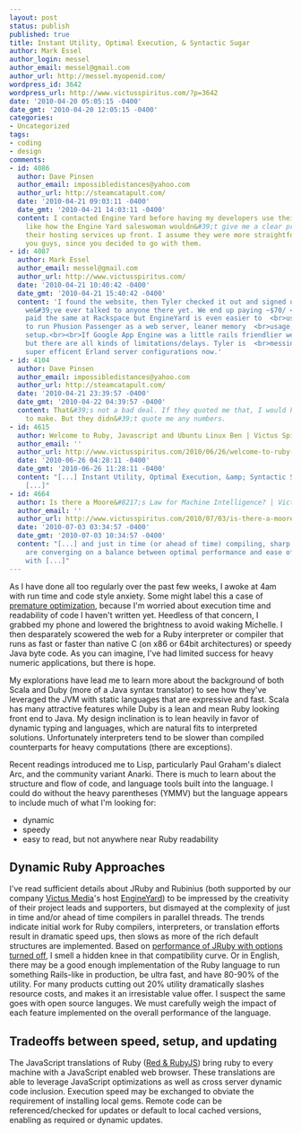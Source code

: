 ```yaml
---
layout: post
status: publish
published: true
title: Instant Utility, Optimal Execution, & Syntactic Sugar
author: Mark Essel
author_login: messel
author_email: messel@gmail.com
author_url: http://messel.myopenid.com/
wordpress_id: 3642
wordpress_url: http://www.victusspiritus.com/?p=3642
date: '2010-04-20 05:05:15 -0400'
date_gmt: '2010-04-20 12:05:15 -0400'
categories:
- Uncategorized
tags:
- coding
- design
comments:
- id: 4086
  author: Dave Pinsen
  author_email: impossibledistances@yahoo.com
  author_url: http://steamcatapult.com/
  date: '2010-04-21 09:03:11 -0400'
  date_gmt: '2010-04-21 14:03:11 -0400'
  content: I contacted Engine Yard before having my developers use their host. I didn&#39;t
    like how the Engine Yard saleswoman wouldn&#39;t give me a clear price quote on
    their hosting services up front. I assume they were more straightforward with
    you guys, since you decided to go with them.
- id: 4087
  author: Mark Essel
  author_email: messel@gmail.com
  author_url: http://www.victusspiritus.com/
  date: '2010-04-21 10:40:42 -0400'
  date_gmt: '2010-04-21 15:40:42 -0400'
  content: 'I found the website, then Tyler checked it out and signed up. I don&#39;t  <br>think
    we&#39;ve ever talked to anyone there yet. We end up paying ~$70/ <br>month, and
    paid the same at Rackspace but EngineYard is even easier to  <br>use: no need
    to run Phusion Passenger as a web server, leaner memory  <br>usage, easy environment
    setup.<br><br>If Google App Engine was a little rails friendlier we would have  <br>swapped
    but there are all kinds of limitations/delays. Tyler is  <br>messing with some
    super efficent Erland server configurations now.'
- id: 4104
  author: Dave Pinsen
  author_email: impossibledistances@yahoo.com
  author_url: http://steamcatapult.com/
  date: '2010-04-21 23:39:57 -0400'
  date_gmt: '2010-04-22 04:39:57 -0400'
  content: That&#39;s not a bad deal. If they quoted me that, I would have had a decision
    to make. But they didn&#39;t quote me any numbers.
- id: 4615
  author: Welcome to Ruby, Javascript and Ubuntu Linux Ben | Victus Spiritus
  author_email: ''
  author_url: http://www.victusspiritus.com/2010/06/26/welcome-to-ruby-javascript-and-ubuntu-linux-ben/
  date: '2010-06-26 04:28:11 -0400'
  date_gmt: '2010-06-26 11:28:11 -0400'
  content: "[...] Instant Utility, Optimal Execution, &amp; Syntactic Sugar (victusspiritus.com)
    [...]"
- id: 4664
  author: Is there a Moore&#8217;s Law for Machine Intelligence? | Victus Spiritus
  author_email: ''
  author_url: http://www.victusspiritus.com/2010/07/03/is-there-a-moores-law-for-machine-intelligence/
  date: '2010-07-03 03:34:57 -0400'
  date_gmt: '2010-07-03 10:34:57 -0400'
  content: "[...] and just in time (or ahead of time) compiling, sharp developers
    are converging on a balance between optimal performance and ease of use along
    with [...]"
---
```

<p>As I have done all too regularly over the  past few weeks, I awoke at 4am with run time and code style anxiety. Some might label this a case of <a href="http://www.victusspiritus.com/2010/04/03/ideal-coding-easy-to-pickup-yet-abundant-in-function/">premature optimization</a>, because I'm worried about execution time and readability of code I haven't written yet. Heedless of that concern, I grabbed my phone and lowered the brightness to avoid waking Michelle. I then desparately scowered the web for a Ruby interpreter or compiler that runs as fast or faster than native C (on x86 or 64bit architectures) or speedy Java byte code. As you can imagine, I've had limited success for heavy numeric applications, but there is hope.</p>
<p>My explorations have lead me to learn more about the background of both Scala and Duby (more of a Java syntax translator) to see how they've leveraged the JVM with static languages that are expressive and fast. Scala has many attractive features while Duby is a lean and mean Ruby looking front end to Java. My design inclination is to lean heavily in favor of dynamic typing and languages, which are natural fits to interpreted solutions. Unfortunately interpreters tend to be slower than compiled counterparts for heavy computations (there are exceptions).</p>
<p>Recent readings introduced me to Lisp, particularly Paul Graham's dialect Arc, and the community variant Anarki. There is much to learn about the structure and flow of code, and language tools built into the language. I could do without the heavy parentheses (YMMV) but the language appears to include much of what I'm looking for:</p>
<ul>
<li>dynamic</li>
<li>speedy</li>
<li>easy to read, but not anywhere near Ruby readability</li>
</ul>
<h2>Dynamic Ruby Approaches</h2>
<p>I've read sufficient details about JRuby and Rubinius (both supported by our company <a href="http://victusmedia.com">Victus Media</a>'s host <a href="http://www.engineyard.com/">EngineYard</a>) to be impressed by the creativity of their project leads and supporters, but dismayed at the complexity of just in time and/or ahead of time compilers in parallel threads. The trends indicate initial work for Ruby compilers, interpreters, or translation efforts result in dramatic speed ups, then slows as more of the rich default structures are implemented. Based on <a href="http://blog.headius.com/2010/03/jruby-startup-time-tips.html">performance of JRuby with options turned off</a>, I smell a hidden knee in that compatibility curve. Or in English, there may be a good enough implementation of the Ruby language to run something Rails-like in production, be ultra fast, and have 80-90% of the utility. For many products cutting out 20% utility dramatically slashes resource costs, and makes it an irresistable value offer.  I suspect the same goes with open source languges. We must carefully weigh the impact of each feature implemented on the overall performance of the language.</p>
<h2>Tradeoffs between speed, setup, and updating</h2>
<p>The JavaScript translations of Ruby (<a href="http://www.victusspiritus.com/2010/04/08/a-dynamic-programming-language-defined-by-urls/">Red &amp; RubyJS</a>) bring ruby to every machine with a JavaScript enabled web browser. These translations are able to leverage JavaScript optimizations as well as cross server dynamic code inclusion. Execution speed may be exchanged to obviate the requirement of installing local gems. Remote code can be referenced/checked for updates or default to local cached versions, enabling as required or dynamic updates.</p>
